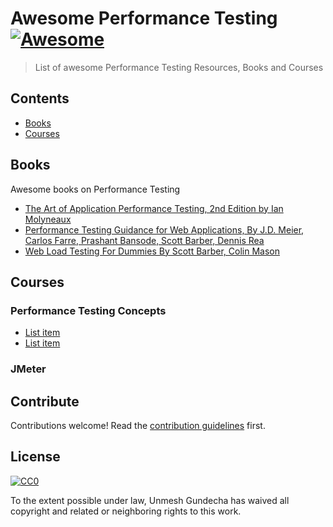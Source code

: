 # Awesome Performance Testing [![Awesome](https://awesome.re/badge.svg)](https://awesome.re)

> List of awesome Performance Testing Resources, Books and Courses


## Contents

- [Books](#books)
- [Courses](#courses)


## Books

Awesome books on Performance Testing

- [The Art of Application Performance Testing, 2nd Edition by Ian Molyneaux](http://shop.oreilly.com/product/0636920033233.do)
- [Performance Testing Guidance for Web Applications, By J.D. Meier, Carlos Farre, Prashant Bansode, Scott Barber, Dennis Rea](https://pdfs.semanticscholar.org/a2ff/c8cca5b3aa3302dcb3a05517e8c763314a1f.pdf)
- [Web Load Testing For Dummies By Scott Barber, Colin Mason](https://www.itweekly.nl/iec/compuware/WebLoadTestingForDummies.pdf)


## Courses

### Performance Testing Concepts

- [List item](http://example.com)
- [List item](http://example.com)

### JMeter



## Contribute

Contributions welcome! Read the [contribution guidelines](contributing.md) first.


## License

[![CC0](https://mirrors.creativecommons.org/presskit/buttons/88x31/svg/cc-zero.svg)](https://creativecommons.org/publicdomain/zero/1.0)

To the extent possible under law, Unmesh Gundecha has waived all copyright and
related or neighboring rights to this work.
